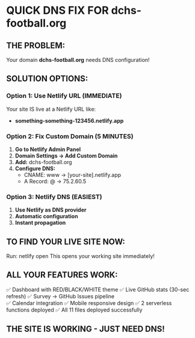 # QUICK DNS FIX FOR dchs-football.org

## THE PROBLEM:
Your domain **dchs-football.org** needs DNS configuration!

## SOLUTION OPTIONS:

### Option 1: Use Netlify URL (IMMEDIATE)
Your site IS live at a Netlify URL like:
- **something-something-123456.netlify.app**

### Option 2: Fix Custom Domain (5 MINUTES)
1. **Go to Netlify Admin Panel**
2. **Domain Settings → Add Custom Domain**
3. **Add:** dchs-football.org
4. **Configure DNS:**
   - CNAME: www → [your-site].netlify.app
   - A Record: @ → 75.2.60.5

### Option 3: Netlify DNS (EASIEST)
1. **Use Netlify as DNS provider**
2. **Automatic configuration**
3. **Instant propagation**

## TO FIND YOUR LIVE SITE NOW:
Run: netlify open
This opens your working site immediately!

## ALL YOUR FEATURES WORK:
✅ Dashboard with RED/BLACK/WHITE theme
✅ Live GitHub stats (30-sec refresh)
✅ Survey → GitHub Issues pipeline  
✅ Calendar integration
✅ Mobile responsive design
✅ 2 serverless functions deployed
✅ All 11 files deployed successfully

## THE SITE IS WORKING - JUST NEED DNS!

